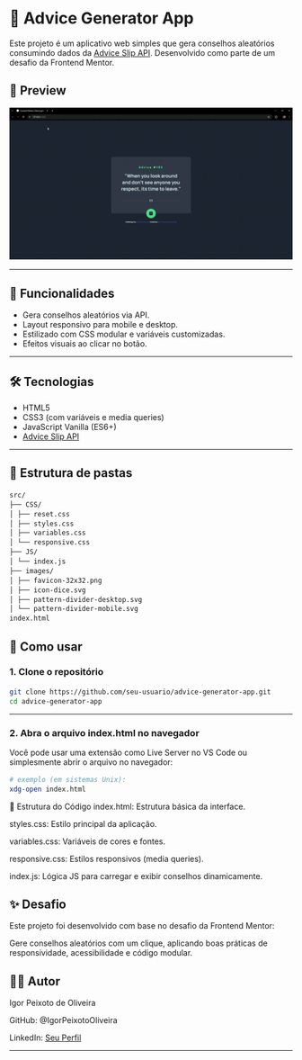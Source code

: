 # 💬 Advice Generator App

Este projeto é um aplicativo web simples que gera conselhos aleatórios consumindo dados da [Advice Slip API](https://api.adviceslip.com/). Desenvolvido como parte de um desafio da Frontend Mentor.

## 📸 Preview

![Demonstração do projeto](/src/images/preview.gif)

---

## 🧪 Funcionalidades

- Gera conselhos aleatórios via API.
- Layout responsivo para mobile e desktop.
- Estilizado com CSS modular e variáveis customizadas.
- Efeitos visuais ao clicar no botão.

---

## 🛠️ Tecnologias

- HTML5
- CSS3 (com variáveis e media queries)
- JavaScript Vanilla (ES6+)
- [Advice Slip API](https://api.adviceslip.com/)

---

## 📁 Estrutura de pastas
```bash
src/
├── CSS/
│ ├── reset.css
│ ├── styles.css
│ ├── variables.css
│ └── responsive.css
├── JS/
│ └── index.js
├── images/
│ ├── favicon-32x32.png
│ ├── icon-dice.svg
│ ├── pattern-divider-desktop.svg
│ └── pattern-divider-mobile.svg
index.html
```

## 🚀 Como usar

### 1. Clone o repositório

```bash
git clone https://github.com/seu-usuario/advice-generator-app.git
cd advice-generator-app
```

---

### 2. Abra o arquivo index.html no navegador
Você pode usar uma extensão como Live Server no VS Code ou simplesmente abrir o arquivo no navegador:
```bash
# exemplo (em sistemas Unix):
xdg-open index.html
```

🔧 Estrutura do Código
index.html: Estrutura básica da interface.

styles.css: Estilo principal da aplicação.

variables.css: Variáveis de cores e fontes.

responsive.css: Estilos responsivos (media queries).

index.js: Lógica JS para carregar e exibir conselhos dinamicamente.

##  ✨ Desafio
Este projeto foi desenvolvido com base no desafio da Frontend Mentor:

Gere conselhos aleatórios com um clique, aplicando boas práticas de responsividade, acessibilidade e código modular.

##  👨‍💻 Autor
Igor Peixoto de Oliveira

GitHub: @IgorPeixotoOliveira

LinkedIn: [Seu Perfil](https://www.linkedin.com/in/igor-peixoto-de-oliveira/)

---

